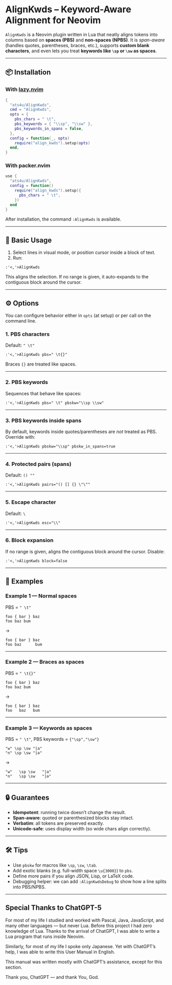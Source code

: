 # AlignKwds – Keyword-Aware Alignment for Neovim

`AlignKwds` is a Neovim plugin written in Lua that neatly aligns tokens into columns based on **spaces (PBS)** and **non-spaces (NPBS)**.
It is *span-aware* (handles quotes, parentheses, braces, etc.), supports **custom blank characters**, and even lets you treat **keywords like `\sp` or `\sw` as spaces**.

---

## 📦 Installation

### With [lazy.nvim](https://github.com/folke/lazy.nvim)

```lua
{
  "ats4u/AlignKwds",
  cmd = "AlignKwds",
  opts = {
    pbs_chars = " \t",
    pbs_keywords = { "\\sp", "\\sw" },
    pbs_keywords_in_spans = false,
  },
  config = function(_, opts)
    require("align_kwds").setup(opts)
  end,
}
```

### With packer.nvim

```lua
use {
  "ats4u/AlignKwds",
  config = function()
    require("align_kwds").setup({
      pbs_chars = " \t",
    })
  end
}
```

After installation, the command `:AlignKwds` is available.

---

## 🚀 Basic Usage

1. Select lines in visual mode, or position cursor inside a block of text.
2. Run:

```
:'<,'>AlignKwds
```

This aligns the selection.
If no range is given, it auto-expands to the contiguous block around the cursor.

---

## ⚙️ Options

You can configure behavior either in `opts` (at setup) or per call on the command line.

### 1. PBS characters

Default: `" \t"`

```vim
:'<,'>AlignKwds pbs=" \t{}"
```

Braces `{}` are treated like spaces.

---

### 2. PBS keywords

Sequences that behave like spaces:

```vim
:'<,'>AlignKwds pbs=" \t" pbskw="\\sp \\sw"
```

---

### 3. PBS keywords inside spans

By default, keywords inside quotes/parentheses are *not* treated as PBS.
Override with:

```vim
:'<,'>AlignKwds pbskw="\\sp" pbskw_in_spans=true
```

---

### 4. Protected pairs (spans)

Default: `() ""`

```vim
:'<,'>AlignKwds pairs="() [] {} \"\""
```

---

### 5. Escape character

Default: `\`

```vim
:'<,'>AlignKwds esc="\\"
```

---

### 6. Block expansion

If no range is given, aligns the contiguous block around the cursor.
Disable:

```vim
:'<,'>AlignKwds block=false
```

---

## 📐 Examples

### Example 1 — Normal spaces

PBS = `" \t"`

```
foo { bar } baz
foo baz bum
```

→

```
foo { bar } baz
foo baz      bum
```

---

### Example 2 — Braces as spaces

PBS = `" \t{}"`

```
foo { bar } baz
foo baz bum
```

→

```
foo { bar } baz
foo   baz   bum
```

---

### Example 3 — Keywords as spaces

PBS = `" \t"`, PBS keywords = `{"\sp","\sw"}`

```
"w" \sp \sw "|a"
"n" \sp \sw "|ə"
```

→

```
"w"   \sp \sw   "|a"
"n"   \sp \sw   "|ə"
```

---

## 🔒 Guarantees

* **Idempotent**: running twice doesn’t change the result.
* **Span-aware**: quoted or parenthesized blocks stay intact.
* **Verbatim**: all tokens are preserved exactly.
* **Unicode-safe**: uses display width (so wide chars align correctly).

---

## 🛠️ Tips

* Use `pbskw` for macros like `\sp`, `\sw`, `\tab`.
* Add exotic blanks (e.g. full-width space `\u{3000}`) to `pbs`.
* Define more pairs if you align JSON, Lisp, or LaTeX code.
* Debugging helper: we can add `:AlignKwdsDebug` to show how a line splits into PBS/NPBS.

---

## Special Thanks to ChatGPT-5

<!--
## Special thanks goes to ChatGPT5

In most of my life, I have been extensively learning Pascal, Java, JavaScript,
and other languages but Lua. And I have zero knowledge about Lua before. But
thanks to the coming of ChatGPT, I could write lua program which runs on
NeoVim.

In most of my life, I have been speaking only Japanese. But the coming of
ChatGPT made me available to write User Manual in English.

This manual was mostly written by ChatGPT, except this section.

Thank you, ChatGPT, and thank you God.
-->

For most of my life I studied and worked with Pascal, Java, JavaScript, and many other languages — but never Lua. Before this project I had zero knowledge of Lua. Thanks to the arrival of ChatGPT, I was able to write a Lua program that runs inside Neovim.

Similarly, for most of my life I spoke only Japanese. Yet with ChatGPT’s help, I was able to write this User Manual in English.

This manual was written mostly with ChatGPT’s assistance, except for this section.

Thank you, ChatGPT — and thank You, God.


